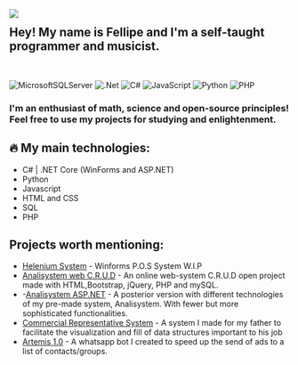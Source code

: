 <img align="left" src="https://user-images.githubusercontent.com/110192027/191017416-15907fc3-0310-4143-9138-1f724cca308e.png">

## Hey! My name is Fellipe and I'm a self-taught programmer and musicist.
<br>

![MicrosoftSQLServer](https://img.shields.io/badge/Microsoft%20SQL%20Server-CC2927?style=for-the-badge&logo=microsoft%20sql%20server&logoColor=white)
![.Net](https://img.shields.io/badge/.NET-5C2D91?style=for-the-badge&logo=.net&logoColor=white)
![C#](https://img.shields.io/badge/c%23-%23239120.svg?style=for-the-badge&logo=c-sharp&logoColor=white)
![JavaScript](https://img.shields.io/badge/javascript-%23323330.svg?style=for-the-badge&logo=javascript&logoColor=%23F7DF1E)
![Python](https://img.shields.io/badge/python-3670A0?style=for-the-badge&logo=python&logoColor=ffdd54)
![PHP](https://img.shields.io/badge/php-%23777BB4.svg?style=for-the-badge&logo=php&logoColor=white)

### I'm an enthusiast of math, science and open-source principles! Feel free to use my projects for studying and enlightenment.

## 🔥 My main technologies:
- C# | .NET Core (WinForms and ASP.NET)
- Python
- Javascript
- HTML and CSS
- SQL
- PHP

## Projects worth mentioning:

- [Helenium System](https://github.com/luizfellips/P.D.V-SistemaHelenium) - Winforms P.O.S System W.I.P
- [Analisystem web C.R.U.D](https://github.com/luizfellips/websystem) - An online web-system C.R.U.D open project made with HTML,Bootstrap, jQuery, PHP and mySQL.
- -[Analisystem ASP.NET](https://github.com/luizfellips/Analisystem-NET) - A posterior version with different technologies of my pre-made system, Analisystem. With fewer but more sophisticated functionalities.
- [Commercial Representative System](https://github.com/luizfellips/Commercial-Representation-System) - A system I made for my father to facilitate the visualization and fill of data structures important to his job
- [Artemis 1.0](https://github.com/luizfellips/Artemis1.0) - A whatsapp bot I created to speed up the send of ads to a list of contacts/groups.
